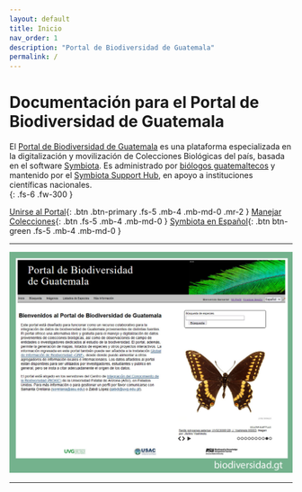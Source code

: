 ```yaml
---
layout: default
title: Inicio
nav_order: 1
description: "Portal de Biodiversidad de Guatemala"
permalink: /
---
```


# Documentación para el Portal de Biodiversidad de Guatemala

El [Portal de Biodiversidad de Guatemala](https://serv.biokic.asu.edu/guatemala/) es una plataforma especializada en la digitalización y movilización de Colecciones Biológicas del país, basada en el software [Symbiota](https://symbiota.org/es). Es administrado por [biólogos guatemaltecos](https://guatemalaportal.github.io/docs/contactos/) y mantenido por el [Symbiota Support Hub](https://symbiota.org/ayuda/), en apoyo a instituciones científicas nacionales.  
{: .fs-6 .fw-300 }

[Unirse al Portal](https://guatemalaportal.github.io/docs/unirse){: .btn .btn-primary .fs-5 .mb-4 .mb-md-0 .mr-2 } [Manejar Colecciones](https://guatemalaportal.github.io/docs/colecciones/manejo/){: .btn .fs-5 .mb-4 .mb-md-0 } 
[Symbiota en Español](https://symbiota.org/es){: .btn btn-green .fs-5 .mb-4 .mb-md-0 } 

---

[<img src="https://github.com/GuatemalaPortal/guatemalaportal.github.io/blob/main/static/PortalBG.jpg?raw=true" alt="Portal">](https://biodiversidad.gt/portal/)

---




 
